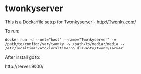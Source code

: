 # twonkyserver

This is a Dockerfile setup for Twonkyserver - http://Twonky.com/

To run:

```
docker run -d --net="host" --name="Twonkyserver" -v /path/to/config:/var/twonky -v /path/to/media:/media -v /etc/localtime:/etc/localtime:ro dlaventu/twonkyserver
```

After install go to:

http://server:9000/
